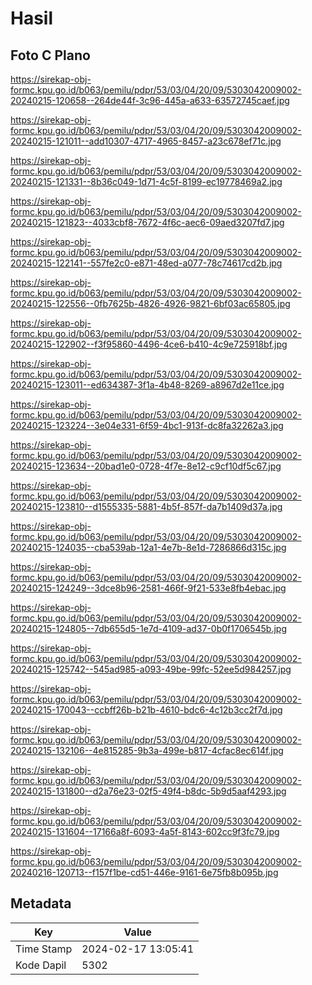 # Hasil

## Foto C Plano

https://sirekap-obj-formc.kpu.go.id/b063/pemilu/pdpr/53/03/04/20/09/5303042009002-20240215-120658--264de44f-3c96-445a-a633-63572745caef.jpg

https://sirekap-obj-formc.kpu.go.id/b063/pemilu/pdpr/53/03/04/20/09/5303042009002-20240215-121011--add10307-4717-4965-8457-a23c678ef71c.jpg

https://sirekap-obj-formc.kpu.go.id/b063/pemilu/pdpr/53/03/04/20/09/5303042009002-20240215-121331--8b36c049-1d71-4c5f-8199-ec19778469a2.jpg

https://sirekap-obj-formc.kpu.go.id/b063/pemilu/pdpr/53/03/04/20/09/5303042009002-20240215-121823--4033cbf8-7672-4f6c-aec6-09aed3207fd7.jpg

https://sirekap-obj-formc.kpu.go.id/b063/pemilu/pdpr/53/03/04/20/09/5303042009002-20240215-122141--557fe2c0-e871-48ed-a077-78c74617cd2b.jpg

https://sirekap-obj-formc.kpu.go.id/b063/pemilu/pdpr/53/03/04/20/09/5303042009002-20240215-122556--0fb7625b-4826-4926-9821-6bf03ac65805.jpg

https://sirekap-obj-formc.kpu.go.id/b063/pemilu/pdpr/53/03/04/20/09/5303042009002-20240215-122902--f3f95860-4496-4ce6-b410-4c9e725918bf.jpg

https://sirekap-obj-formc.kpu.go.id/b063/pemilu/pdpr/53/03/04/20/09/5303042009002-20240215-123011--ed634387-3f1a-4b48-8269-a8967d2e11ce.jpg

https://sirekap-obj-formc.kpu.go.id/b063/pemilu/pdpr/53/03/04/20/09/5303042009002-20240215-123224--3e04e331-6f59-4bc1-913f-dc8fa32262a3.jpg

https://sirekap-obj-formc.kpu.go.id/b063/pemilu/pdpr/53/03/04/20/09/5303042009002-20240215-123634--20bad1e0-0728-4f7e-8e12-c9cf10df5c67.jpg

https://sirekap-obj-formc.kpu.go.id/b063/pemilu/pdpr/53/03/04/20/09/5303042009002-20240215-123810--d1555335-5881-4b5f-857f-da7b1409d37a.jpg

https://sirekap-obj-formc.kpu.go.id/b063/pemilu/pdpr/53/03/04/20/09/5303042009002-20240215-124035--cba539ab-12a1-4e7b-8e1d-7286866d315c.jpg

https://sirekap-obj-formc.kpu.go.id/b063/pemilu/pdpr/53/03/04/20/09/5303042009002-20240215-124249--3dce8b96-2581-466f-9f21-533e8fb4ebac.jpg

https://sirekap-obj-formc.kpu.go.id/b063/pemilu/pdpr/53/03/04/20/09/5303042009002-20240215-124805--7db655d5-1e7d-4109-ad37-0b0f1706545b.jpg

https://sirekap-obj-formc.kpu.go.id/b063/pemilu/pdpr/53/03/04/20/09/5303042009002-20240215-125742--545ad985-a093-49be-99fc-52ee5d984257.jpg

https://sirekap-obj-formc.kpu.go.id/b063/pemilu/pdpr/53/03/04/20/09/5303042009002-20240215-170043--ccbff26b-b21b-4610-bdc6-4c12b3cc2f7d.jpg

https://sirekap-obj-formc.kpu.go.id/b063/pemilu/pdpr/53/03/04/20/09/5303042009002-20240215-132106--4e815285-9b3a-499e-b817-4cfac8ec614f.jpg

https://sirekap-obj-formc.kpu.go.id/b063/pemilu/pdpr/53/03/04/20/09/5303042009002-20240215-131800--d2a76e23-02f5-49f4-b8dc-5b9d5aaf4293.jpg

https://sirekap-obj-formc.kpu.go.id/b063/pemilu/pdpr/53/03/04/20/09/5303042009002-20240215-131604--17166a8f-6093-4a5f-8143-602cc9f3fc79.jpg

https://sirekap-obj-formc.kpu.go.id/b063/pemilu/pdpr/53/03/04/20/09/5303042009002-20240216-120713--f157f1be-cd51-446e-9161-6e75fb8b095b.jpg


## Metadata

| Key        | Value               |
| ---------- | ------------------- |
| Time Stamp | 2024-02-17 13:05:41 |
| Kode Dapil | 5302                |



